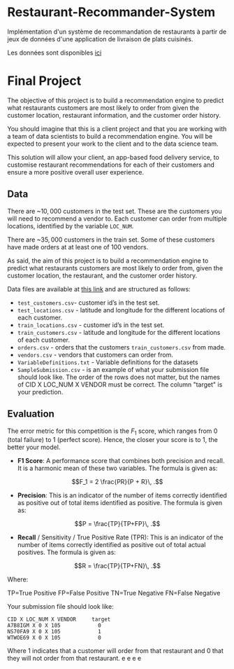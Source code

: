 # Restaurant-Recommander-System
Implémentation d'un système de recommandation de restaurants à partir de jeux de données d'une application de livraison de plats cuisinés.

Les données sont disponibles [ici](https://mega.nz/file/ZRhgESqR#iuO6pBaZbeEttJ_BGmwbSh2XTg4tnf_zXrzSXcq5W6M)
# Final Project


The objective of this project is to build a recommendation engine to predict what restaurants customers are most likely to order from given the customer location, restaurant information, and the customer order history.

You should imagine that this is a client project and that you are working with a team of data scientists to build a recommendation engine. You will be expected to present your work to the client and to the data science team.

This solution will allow your client, an app-based food delivery service, to customise restaurant recommendations for each of their customers and ensure a more positive overall user experience.

## Data

There are ~$10,000$ customers in the test set. These are the customers you will need to recommend a vendor to. Each customer can order from multiple locations, identified by the variable `LOC_NUM`.

There are ~$35,000$ customers in the train set.
Some of these customers have made orders at at least one of $100$ vendors.

As said, the aim of this project is to build a recommendation engine to predict what restaurants customers are most likely to order from, given the customer location, the restaurant, and the customer order history.

Data files are available at [this link](https://mega.nz/file/ZRhgESqR#iuO6pBaZbeEttJ_BGmwbSh2XTg4tnf_zXrzSXcq5W6M) and are structured as follows:

* `test_customers.csv`- customer id’s in the test set.
* `test_locations.csv` - latitude and longitude for the different locations of each customer.
* `train_locations.csv` - customer id’s in the test set.
* `train_customers.csv` - latitude and longitude for the different locations of each customer.
* `orders.csv` - orders that the customers `train_customers.csv` from made.
* `vendors.csv` - vendors that customers can order from.
* `VariableDefinitions.txt` - Variable definitions for the datasets
* `SampleSubmission.csv` - is an example of what your submission file should look like. The order of the rows does not matter, but the names of CID X LOC_NUM X VENDOR must be correct. The column "target" is your prediction.

## Evaluation

The error metric for this competition is the $F_1$ score, which ranges from 0 (total failure) to 1 (perfect score). Hence, the closer your score is to $1$, the better your model.

* **F1 Score**: A performance score that combines both precision and recall. It is a harmonic mean of these two variables. The formula is given as:

$$F_1 = 2 \frac{PR}{P + R}\, .$$

* **Precision**: This is an indicator of the number of items correctly identified as positive out of total items identified as positive. The formula is given as:

$$P = \frac{TP}{TP+FP}\, .$$

* **Recall** / Sensitivity / True Positive Rate (TPR): This is an indicator of the number of items correctly identified as positive out of total actual positives. The formula is given as:

$$R = \frac{TP}{TP+FN}\, .$$

Where:

TP=True Positive
FP=False Positive
TN=True Negative
FN=False Negative

Your submission file should look like:

```csv
CID X LOC_NUM X VENDOR     target
A7B8IGM X 0 X 105            0
NS70FA9 X 0 X 105            1
WTWOE69 X 0 X 105            0
```

Where $1$ indicates that a customer will order from that restaurant and $0$ that they will not order from that restaurant.
e
e
e
e
